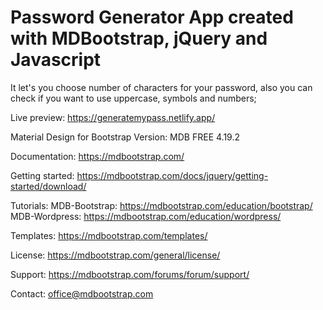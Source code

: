 # Password Generator App created with MDBootstrap, jQuery and Javascript

It let's you choose number of characters for your password, also you can check if you want to use uppercase, symbols and numbers;

Live preview: https://generatemypass.netlify.app/

Material Design for Bootstrap
Version: MDB FREE 4.19.2

Documentation:
https://mdbootstrap.com/

Getting started:
https://mdbootstrap.com/docs/jquery/getting-started/download/

Tutorials:
MDB-Bootstrap: https://mdbootstrap.com/education/bootstrap/
MDB-Wordpress: https://mdbootstrap.com/education/wordpress/

Templates:
https://mdbootstrap.com/templates/

License:
https://mdbootstrap.com/general/license/

Support:
https://mdbootstrap.com/forums/forum/support/

Contact:
office@mdbootstrap.com

